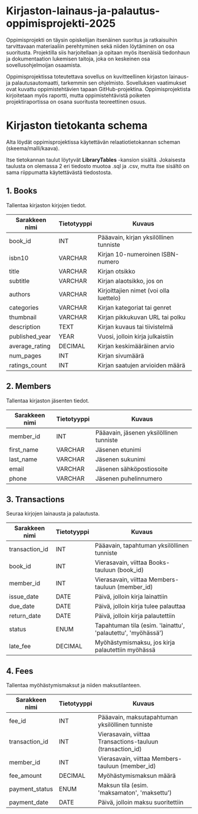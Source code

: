 # Kirjaston-lainaus-ja-palautus-oppimisprojekti-2025

Oppimisprojekti on täysin opiskelijan itsenäinen suoritus ja ratkaisuihin tarvittavaan materiaaliin perehtyminen sekä niiden löytäminen on osa suoritusta. Projektilla siis harjoitellaan ja opitaan myös itsenäisiä tiedonhaun ja dokumentaation lukemisen taitoja, joka on keskeinen osa sovellusohjelmoijan osaamista. 

Oppimisprojektissa toteutettava sovellus on kuvitteellinen kirjaston lainaus- ja palautusautomaatti, tarkemmin sen ohjelmisto. Sovelluksen vaatimukset ovat kuvattu oppimistehtävien tapaan GitHub-projektina. Oppimisprojektista kirjoitetaan myös raportti, mutta oppimistehtävistä poiketen projektiraportissa on osana suoritusta teoreettinen osuus. 

# Kirjaston tietokanta schema
Alta löydät oppimisprojektissa käytettävän relaatiotietokannan scheman (skeema/malli/kaava).

Itse tietokannan taulut löytyvät **LibraryTables** -kansion sisältä. Jokaisesta taulusta on olemassa 2 eri tiedosto muotoa .sql ja .csv, mutta itse sisältö on sama riippumatta käytettävästä tiedostosta.

## 1. Books
Tallentaa kirjaston kirjojen tiedot.

| Sarakkeen nimi    | Tietotyyppi | Kuvaus                                 |
|-------------------|-------------|----------------------------------------|
| book_id           | INT         | Pääavain, kirjan yksilöllinen tunniste |
| isbn10            | VARCHAR     | Kirjan 10-numeroinen ISBN-numero       |
| title             | VARCHAR     | Kirjan otsikko                         |
| subtitle          | VARCHAR     | Kirjan alaotsikko, jos on              |
| authors           | VARCHAR     | Kirjoittajien nimet (voi olla luettelo) |
| categories        | VARCHAR     | Kirjan kategoriat tai genret           |
| thumbnail         | VARCHAR     | Kirjan pikkukuvan URL tai polku        |
| description       | TEXT        | Kirjan kuvaus tai tiivistelmä          |
| published_year    | YEAR        | Vuosi, jolloin kirja julkaistiin       |
| average_rating    | DECIMAL     | Kirjan keskimääräinen arvio            |
| num_pages         | INT         | Kirjan sivumäärä                       |
| ratings_count     | INT         | Kirjan saatujen arvioiden määrä        |

## 2. Members
Tallentaa kirjaston jäsenten tiedot.

| Sarakkeen nimi    | Tietotyyppi | Kuvaus                                 |
|-------------------|-------------|----------------------------------------|
| member_id         | INT         | Pääavain, jäsenen yksilöllinen tunniste |
| first_name        | VARCHAR     | Jäsenen etunimi                        |
| last_name         | VARCHAR     | Jäsenen sukunimi                       |
| email             | VARCHAR     | Jäsenen sähköpostiosoite               |
| phone             | VARCHAR     | Jäsenen puhelinnumero                  |

## 3. Transactions
Seuraa kirjojen lainausta ja palautusta.

| Sarakkeen nimi    | Tietotyyppi | Kuvaus                                 |
|-------------------|-------------|----------------------------------------|
| transaction_id    | INT         | Pääavain, tapahtuman yksilöllinen tunniste |
| book_id           | INT         | Vierasavain, viittaa Books-tauluun (book_id) |
| member_id         | INT         | Vierasavain, viittaa Members-tauluun (member_id) |
| issue_date        | DATE        | Päivä, jolloin kirja lainattiin        |
| due_date          | DATE        | Päivä, jolloin kirja tulee palauttaa   |
| return_date       | DATE        | Päivä, jolloin kirja palautettiin      |
| status            | ENUM        | Tapahtuman tila (esim. 'lainattu', 'palautettu', 'myöhässä') |
| late_fee          | DECIMAL     | Myöhästymismaksu, jos kirja palautettiin myöhässä |

## 4. Fees
Tallentaa myöhästymismaksut ja niiden maksutilanteen.

| Sarakkeen nimi    | Tietotyyppi | Kuvaus                                 |
|-------------------|-------------|----------------------------------------|
| fee_id            | INT         | Pääavain, maksutapahtuman yksilöllinen tunniste |
| transaction_id    | INT         | Vierasavain, viittaa Transactions-tauluun (transaction_id) |
| member_id         | INT         | Vierasavain, viittaa Members-tauluun (member_id) |
| fee_amount        | DECIMAL     | Myöhästymismaksun määrä                |
| payment_status    | ENUM        | Maksun tila (esim. 'maksamaton', 'maksettu') |
| payment_date      | DATE        | Päivä, jolloin maksu suoritettiin      |
